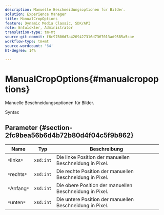 ```yaml
---
description: Manuelle Beschneidungsoptionen für Bilder.
solution: Experience Manager
title: ManualCropOptions
feature: Dynamic Media Classic, SDK/API
role: Entwickler, Administrator
translation-type: tm+mt
source-git-commit: f6c97606d7a4209427316d7367013ad9585a5cae
workflow-type: tm+mt
source-wordcount: '64'
ht-degree: 14%

---
```



# ManualCropOptions{#manualcropoptions}

Manuelle Beschneidungsoptionen für Bilder.

Syntax

## Parameter {#section-2fc9bea56b6d4b72b80d4f04c5f9b862}

| Name | Typ | Beschreibung |
|---|---|---|
| `*`links`*` | `xsd:int` | Die linke Position der manuellen Beschneidung in Pixel. |
| `*`rechts`*` | `xsd:int` | Die rechte Position der manuellen Beschneidung in Pixel. |
| `*`Anfang`*` | `xsd:int` | Die obere Position der manuellen Beschneidung in Pixel. |
| `*`unten`*` | `xsd:int` | Die untere Position der manuellen Beschneidung in Pixel. |

